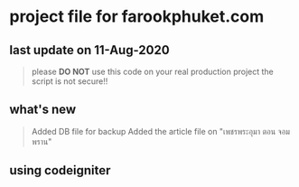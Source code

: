 # project file for farookphuket.com

## last update on 11-Aug-2020


> please **DO NOT** use this code on your real production project the script is not secure!!



## what's new

> Added DB file for backup
> Added the article file on "เพชรพระอุมา ตอน จอมพราน"



## using codeigniter
